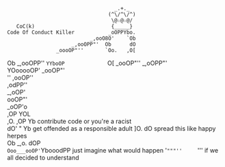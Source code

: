                                        _.+._              
                                     (^\/^\/^)            
                                      \@☆@☆@/             
       CoC(k)                         {_____}             
    Code Of Conduct Killer           _oOPPYbo.            
                               _,ooO8O'    `Ob            
                         _,ooOPP"'  Ob      dO            
                    _oooOP"''       `Oo.   ,O[            
   Ob         _,ooOPP''               `YYboOP             
  `O[     _ooOP"''                  _,oOPP"'              
   YOooooOP'                    _ooOP"'                   
     ''                     ,ooOP''                       
                        ,odPP''                           
                    _,oOP'                                
                 ooOP"'                                   
              _oOP'o                                      
             ,OP   YOL                                    
,O.         ,OP      Yb     contribute code or you're a racist    
dO'          "        Yb    get offended as a responsible adult
]O.                   dO    spread this like happy herpes    
 Ob        _,o.      dOP    
 `Ooo___ooOP'`YbooodPP      just imagine what would happen
   '`"""''     `'''         if we all decided to understand